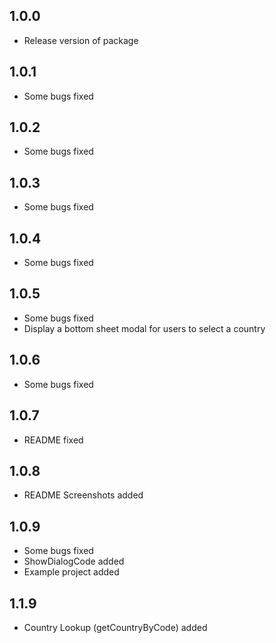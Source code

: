 ## 1.0.0

- Release version of package

## 1.0.1

- Some bugs fixed

## 1.0.2

- Some bugs fixed

## 1.0.3

- Some bugs fixed

## 1.0.4

- Some bugs fixed

## 1.0.5

- Some bugs fixed
- Display a bottom sheet modal for users to select a country

## 1.0.6

- Some bugs fixed

## 1.0.7

- README fixed

## 1.0.8

- README Screenshots added

## 1.0.9

- Some bugs fixed
- ShowDialogCode added
- Example project added

## 1.1.9

- Country Lookup (getCountryByCode) added
